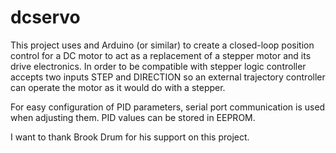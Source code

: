 # dcservo

This project uses and Arduino (or similar) to create a closed-loop position control for a DC motor to act 
as a replacement of a stepper motor and its drive electronics. In order to be compatible with stepper logic
controller accepts two inputs STEP and DIRECTION so an external trajectory controller can operate the motor
as it would do with a stepper.

For easy configuration of PID parameters, serial port communication is used when adjusting them. PID values can
be stored in EEPROM.

I want to thank Brook Drum for his support on this project. 
